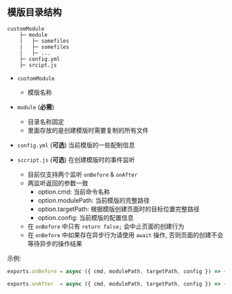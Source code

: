## 模版目录结构

```
customModule
    ├─ module
    |   ├─ somefiles
    |   ├─ somefiles
    |   ├─ ...
    ├─ config.yml
    ├─ srcipt.js
```

- `customModule` 
    - 模版名称

- `module` (**必需**) 
    - 目录名称固定
    - 里面存放的是创建模版时需要复制的所有文件

- `config.yml` (**可选**) 当前模版的一些配制信息

- `sccript.js` (**可选**) 在创建模版时的事件监听
    - 目前仅支持两个监听 `onBefore` & `onAfter`
    - 两监听返回的参数一致
        - option.cmd: 当前命令名称
        - option.modulePath: 当前模版的完整路径
        - option.targetPath: 根据模版创建页面时的目标位置完整路径
        - option.config: 当前模版的配置信息
    - 在 `onBefore` 中只有 `return false;` 会中止页面的创建行为
    - 在 `onBefore` 中如果存在异步行为请使用 `await` 操作, 否则页面的创建不会等待异步的操作结果

示例: 
```js
exports.onBefore = async ({ cmd, modulePath, targetPath, config }) => {}

exports.onAfter  = async ({ cmd, modulePath, targetPath, config }) => {}
```

